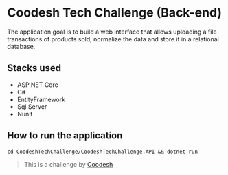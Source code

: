 # Coodesh Tech Challenge (Back-end)

The application goal is to build a web interface that allows uploading a file
transactions of products sold, normalize the data and store it in a
relational database.

## Stacks used
- ASP.NET Core
- C#
- EntityFramework
- Sql Server
- Nunit

## How to run the application
```
cd CoodeshTechChallenge/CoodeshTechChallenge.API && dotnet run
```

>  This is a challenge by [Coodesh](https://coodesh.com/)

